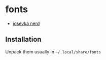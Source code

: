 # fonts

+ [iosevka
  nerd](https://github.com/ryanoasis/nerd-fonts/tree/master/patched-fonts/Iosevka)

## Installation

Unpack them usually in `~/.local/share/fonts`